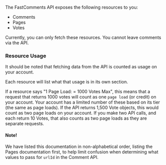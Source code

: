 The FastComments API exposes the following resources to you:

- Comments
- Pages
- Votes

Currently, you can only fetch these resources. You cannot leave comments via the API.

### Resource Usage

It should be noted that fetching data from the API is counted as usage on your account.

Each resource will list what that usage is in its own section.

If a resource says "1 Page Load: = 1000 Votes Max", this means that a request that returns 1000 votes will count as
one `page load` (or credit) on your account. Your account has a limited number of these based on its tier (the same as
page loads). If the API returns 1,500 Vote objects, this would count as two page loads on your account. If you make two API calls, and each
return 10 Votes, that also counts as two page loads as they are separate requests.

#### Note!

We have listed this documentation in non-alphabetical order, listing the Pages documentation first, to help
limit confusion when determining what values to pass for `urlId` in the Comment API.
